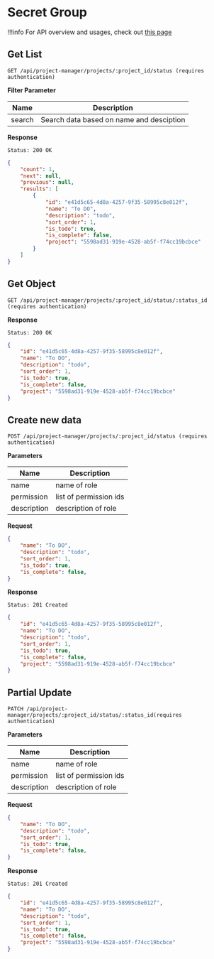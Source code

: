 # Secret Group

!!!info
    For API overview and usages, check out [this page](0-overview.md)

## Get List

```
GET /api/project-manager/projects/:project_id/status (requires authentication)
```

**Filter Parameter**

Name     | Description
---------|-------------------------------------
search | Search data based on name and desciption

**Response**
```
Status: 200 OK
```
```json
{
    "count": 1,
    "next": null,
    "previous": null,
    "results": [
        {
            "id": "e41d5c65-4d8a-4257-9f35-58995c8e012f",
            "name": "To DO",
            "description": "todo",
            "sort_order": 1,
            "is_todo": true,
            "is_complete": false,
            "project": "5598ad31-919e-4528-ab5f-f74cc19bcbce"
        }
    ]
}
```

## Get Object

```
GET /api/project-manager/projects/:project_id/status/:status_id (requires authentication)
```

**Response**
```
Status: 200 OK
```
```json
{
    "id": "e41d5c65-4d8a-4257-9f35-58995c8e012f",
    "name": "To DO",
    "description": "todo",
    "sort_order": 1,
    "is_todo": true,
    "is_complete": false,
    "project": "5598ad31-919e-4528-ab5f-f74cc19bcbce"
}
```


## Create new data

```
POST /api/project-manager/projects/:project_id/status (requires authentication)
```

**Parameters**

Name     | Description
---------|-------------------------------------
name | name of role
permission | list of permission ids
description | description of role

**Request**
```json
{
    "name": "To DO",
    "description": "todo",
    "sort_order": 1,
    "is_todo": true,
    "is_complete": false,
}
```

**Response**
```
Status: 201 Created
```
```json
{
    "id": "e41d5c65-4d8a-4257-9f35-58995c8e012f",
    "name": "To DO",
    "description": "todo",
    "sort_order": 1,
    "is_todo": true,
    "is_complete": false,
    "project": "5598ad31-919e-4528-ab5f-f74cc19bcbce"
}
```


## Partial Update

```
PATCH /api/project-manager/projects/:project_id/status/:status_id(requires authentication)
```

**Parameters**

Name     | Description
---------|-------------------------------------
name | name of role
permission | list of permission ids
description | description of role

**Request**
```json
{
    "name": "To DO",
    "description": "todo",
    "sort_order": 1,
    "is_todo": true,
    "is_complete": false,
}
```

**Response**
```
Status: 201 Created
```
```json
{
    "id": "e41d5c65-4d8a-4257-9f35-58995c8e012f",
    "name": "To DO",
    "description": "todo",
    "sort_order": 1,
    "is_todo": true,
    "is_complete": false,
    "project": "5598ad31-919e-4528-ab5f-f74cc19bcbce"
}
```
